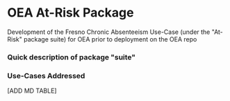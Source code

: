 # OEA At-Risk Package
Development of the Fresno Chronic Absenteeism Use-Case (under the "At-Risk" package suite) for OEA prior to deployment on the OEA repo
### Quick description of package "suite"

### Use-Cases Addressed
\[ADD MD TABLE\] 
###

